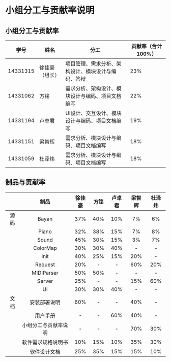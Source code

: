 # 小组分工与贡献率说明

## 小组分工与贡献率

| 学号       | 姓名      | 分工                        | 贡献率（合计100%） |
| -------- | ------- | ------------------------- | ----------- |
| 14331315 | 徐佳豪（组长） | 项目管理、需求分析、架构设计、模块设计与编码、答辩 | 23%         |
| 14331062 | 方铭      | 需求分析、架构设计、模块设计与编码、项目文档编写       | 22%         |
| 14331194 | 卢卓君     | UI设计、交互设计、模块设计与编码、项目文档编写  | 19%         |
| 14331151 | 梁智辉     | 需求分析、模块设计与编码、项目文档编写       | 18%         |
| 14331059 | 杜泽炜     | 需求分析、模块设计与编码、项目文档编写       | 18%         |

## 制品与贡献率

|      |     制品     | 徐佳豪  |  方铭  | 卢卓君  | 梁智辉  | 杜泽炜  |
| :--: | :--------: | :--: | :--: | :--: | :--: | :--: |
|  源码  |   Bayan    | 37%  | 40%  | 10%  |  7%  |  6%  |
|      |   Piano    | 32%  | 38%  | 15%  |  7%  |  8%  |
|      |   Sound    | 45%  | 30%  | 15%  |  3%  |  7%  |
|      |  ColorMap  | 30%  | 30%  | 40%  |  -   |  -   |
|      |    Init    | 40%  | 25%  | 15%  | 20%  |  -   |
|      |  Request   | 20%  |  -   |  -   | 60%  | 20%  |
|      | MIDIParser | 50%  | 50%  |  -   |  -   |  -   |
|      |   Server   | 25%  |  -   |  -   | 15%  | 60%  |
|      |     UI     | 30%  | 30%  | 40%  |  -   |  -   |
|  文档  |   安装部署说明   | 60%  |  -   |  -   | 40%  |  -   |
|      |    用户手册    |  -   |  -   | 60%  | 40%  |  -   |
|      | 小组分工与贡献率说明 |  -   |  -   |  -   | 70%  | 30%  |
|      | 软件需求规格说明书  | 10%  | 15%  | 10%  | 35%  | 30%  |
|      |   软件设计文档   | 25%  | 35%  | 15%  | 15%  | 10%  |
